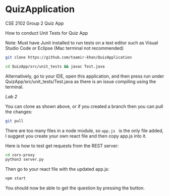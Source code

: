 # QuizApplication
CSE 2102 Group 2 Quiz App

How to conduct Unit Tests for Quiz App

Note: Must have Junit installed to run tests on a text editor such as Visual Studio Code or Eclipse (Mac terminal not recommended)


```bash 
git clone https://github.com/taamir-khan/QuizApplication
  ```

```bash
cd QuizApp/src/unit_tests && javac Test.java
```

Alternatively, go to your IDE, open this application, and then press run under QuizApp/src/unit_tests/Test.java as there is an issue compiling using the terminal.

*Lab 2*

You can clone as shown above, or if you created a branch then you can pull the changes:
```bash
git pull
```
There are too many files in a node module, so ```app.js ``` is the only file added, I suggest you create your own react file and then copy app.js into it.

Here is how to test get requests from the REST server:
```bash
cd cors-proxy
python3 server.py
```

Then go to your react file with the updated app.js:
```bash
npm start
```

You should now be able to get the question by pressing the button.

